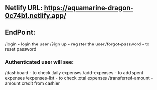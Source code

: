 ## Netlify URL: https://aquamarine-dragon-0c74b1.netlify.app/

## EndPoint: 

/login - login the user
/Sign up - register the user
/forgot-password - to reset password

### Authenticated user will see:

/dashboard - to check daily expenses
/add-expenses - to add spent expenses
/expenses-list - to check total expenses
/transferred-amount - amount credit from cashier
